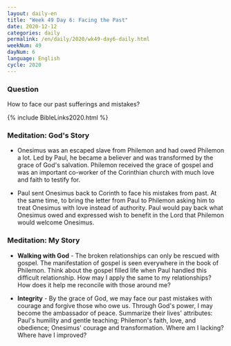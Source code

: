 ```yaml
---
layout: daily-en
title: "Week 49 Day 6: Facing the Past"
date: 2020-12-12 
categories: daily
permalink: /en/daily/2020/wk49-day6-daily.html
weekNum: 49
dayNum: 6
language: English
cycle: 2020
---
```


### Question     
How to face our past sufferings and mistakes?

{% include BibleLinks2020.html %} 

### Meditation: God's Story   
+ Onesimus was an escaped slave from Philemon and had owed Philemon a lot. Led by Paul, he became a believer and was transformed by the grace of God's salvation. Philemon received the grace of gospel and was an important co-worker of the Corinthian church with much love and faith to testify for. 

+ Paul sent Onesimus back to Corinth to face his mistakes from past. At the same time, to bring the letter from Paul to Philemon asking him to treat Onesimus with love instead of authority. Paul would pay back what Onesimus owed and expressed wish to benefit in the Lord that Philemon would welcome Onesimus. 

### Meditation: My Story   
+ **Walking with God** - The broken relationships can only be rescued with gospel. The manifestation of gospel is seen everywhere in the book of Philemon. Think about the gospel filled life when Paul handled this difficult relationship. How may I apply the same to my relationships? How does it help me reconcile with those around me? 

+ **Integrity** - By the grace of God, we may face our past mistakes with courage and forgive those who owe us. Through God's power, I may become the ambassador of peace. Summarize their lives' attributes: Paul's humility and gentle teaching; Philemon's faith, love, and obedience; Onesimus' courage and transformation. Where am I lacking? Where have I improved? 
